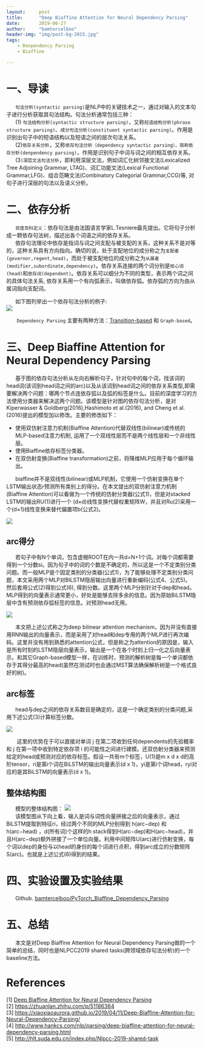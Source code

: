 ```yaml
---
layout:     post
title:      "Deep Biaffine Attention for Neural Dependency Parsing"
date:       2019-06-27
author:     "bamtercelboo"
header-img: "img/post-bg-2015.jpg"
tags:
    - Denpendency Parsing
    - Biaffine

---
```



#  一、导读  #
&nbsp;&nbsp;&nbsp;&nbsp;&nbsp;&nbsp;`句法分析(syntactic parsing)`是NLP中的关键技术之一，通过对输入的文本句子进行分析获取其句法结构。句法分析通常包括三种：  
&nbsp;&nbsp;&nbsp;&nbsp;&nbsp;&nbsp;(1) `句法结构分析(syntactic structure parsing)`，又称`短语结构分析(phrase structure parsing)`、`成分句法分析(constituent syntactic parsing)`。作用是识别出句子中的短语结构以及短语之间的层次句法关系。  
&nbsp;&nbsp;&nbsp;&nbsp;&nbsp;&nbsp;(2)`依存关系分析`，又称`依存句法分析（dependency syntactic parsing），简称依存分析(denpendency parsing)`，作用是识别句子中词与词之间的相互依存关系。  
&nbsp;&nbsp;&nbsp;&nbsp;&nbsp;&nbsp;(3`)深层文法句法分析`，即利用深层文法，例如词汇化树邻接文法(Lexicalized Tree Adjoining Grammar, LTAG)、词汇功能文法(Lexical Functional Grammar,LFG)、组合范畴文法(Combinatory Categorial Grammar,CCG)等, 对句子进行深层的句法以及语义分析。

#  二、依存分析  #
&nbsp;&nbsp;&nbsp;&nbsp;&nbsp;&nbsp;`百度百科定义`：依存句法是由法国语言学家L.Tesniere最先提出。它将句子分析成一颗依存句法树，描述出各个词语之间的依存关系。  
&nbsp;&nbsp;&nbsp;&nbsp;&nbsp;&nbsp;依存句法理论中依存是指词与词之间支配与被支配的关系，这种关系不是对等的，这种关系具有方向指向。确切的说，处于支配地位的成分称之为`支配者(governor,regent,head)`，而处于被支配地位的成分称之为`从属者(modifier,subordinate,dependency)`。依存关系连接的两个词分别是`核心词(head)`和`依存词(dependent)`。依存关系可以细分为不同的类型，表示两个词之间的具体句法关系, 依存关系用一个有向弧表示，叫做依存弧。依存弧的方向为由从属词指向支配词。  

&nbsp;&nbsp;&nbsp;&nbsp;&nbsp;&nbsp;如下图列举出一个依存句法分析的例子:  
![](https://i.imgur.com/ZPkhN25.jpg)  


&nbsp;&nbsp;&nbsp;&nbsp;&nbsp;&nbsp; `Dependency Parsing` 主要有两种方法：[Transition-based](https://zhuanlan.zhihu.com/p/59619401) 和 `Graph-based`。  


#  三、Deep Biaffine Attention for Neural Dependency Parsing  #

&nbsp;&nbsp;&nbsp;&nbsp;&nbsp;&nbsp;基于图的依存句法分析从左向右解析句子，针对句中的每个词，找该词的head词(该词到head词之间的arc)以及从该词到head词之间的依存关系类型,即需要解决两个问题：哪两个节点连依存弧以及弧的标签是什么。目前的深度学习的方法使用分类器来解决这两个问题。该模型是针对图的依存句法分析，是对Kiperwasser & Goldberg(2016),Hashimoto et al.(2016), and Cheng et al.(2016)提出的模型加以修改。主要的修改如下：  
- 使用双仿射注意力机制(Biaffine Attention)代替双线性(bilinear)或传统的MLP-based注意力机制, 运用了一个双线性层而不是两个线性层和一个非线性层。  
- 使用Biaffine依存标签分类器。  
- 在双仿射变换(Biaffine transformation)之前，将降维MLP应用于每个循环输出。  

&nbsp;&nbsp;&nbsp;&nbsp;&nbsp;&nbsp;biaffine并不是双线性(bilinear)或MLP机制，它使用一个仿射变换在单个LSTM输出状态r预测所有类别上的得分。在本文提出的双仿射注意力机制(Biaffine Attention)可以看做为一个传统的仿射分类器(公式1)，但是对stacked LSTM的输出RU(1)进行一个 (d×d)线性变换代替权重矩阵W，并且对Ru(2)采用一个(d×1)线性变换来替代偏置项b(公式2)。  

![](https://i.imgur.com/L5Vim2W.jpg)    


## arc得分 ##
&nbsp;&nbsp;&nbsp;&nbsp;&nbsp;&nbsp;若句子中有N个单词，包含虚根ROOT在内一共d=N+1个词。对每个词都需要得到一个分数si。因为句子中的词的个数是不确定的，所以这是一个不定类别分类问题。而一般MLP是个固定类别的分类器(公式1)，为了能够处理不定类别分类问题，本文采用两个MLP对BILSTM隐层输出向量进行重新编码(公式4、公式5)。  然后套用公式(2)得到公式(6), 得到分数。这里两个MLP分别针对于dep和head。MLP得到的向量表示通常更小，好处是能够去除多余的信息。因为原始BiLSTM隐层中含有预测依存弧标签的信息。对预测head无用。   

![](https://i.imgur.com/csQesyS.jpg)  


&nbsp;&nbsp;&nbsp;&nbsp;&nbsp;&nbsp;本文把上述公式称之为deep bilinear attention mechanism，因为并没有直接用RNN输出的向量表示，而是采用了对head和dep专用的两个MLP进行再次编码。这里并没有用到熟悉的attention公式，但是称之为attention的原因是，输入是所有时刻的LSTM隐层向量表示，输出是一个在各个时刻上归一化之后向量表示。和其它Graph-based模型一样，在训练时，预测的解析树是每一个单词都依存于其得分最高的head(虽然在测试时也会通过MST算法确保解析树是一个格式良好的树)。  


## arc标签 ##
&nbsp;&nbsp;&nbsp;&nbsp;&nbsp;&nbsp;head与dep之间的依存关系数目是确定的，这是一个确定类别的分类问题,采用下述公式(3)计算标签分数。  

![](https://i.imgur.com/8Lq1wfe.jpg)    

&nbsp;&nbsp;&nbsp;&nbsp;&nbsp;&nbsp;  这里的优势在于可以直接对单词 j 在第二项收到任何dependents的先验概率和 j 在第一项中收到特定依存项 i 的可能性之间进行建模。还双仿射分类器来预测给定的head或预测对应的依存标签。假设一共有m个标签，U(1)是m x d x d的高阶tensor，ri是第i个词在BiLSTM的输出向量表示(d x 1)，yi是第i个词head，ryi对应的是其BiLSTM的向量表示(d x 1)。 
 
## 整体结构图 ##
&nbsp;&nbsp;&nbsp;&nbsp;&nbsp;&nbsp;模型的整体结构图：  ![](https://i.imgur.com/W9gEgzX.jpg)  
&nbsp;&nbsp;&nbsp;&nbsp;&nbsp;&nbsp;该模型图从下向上看，输入是词与词性向量拼接之后的向量表示，通过BiLSTM提取到特征ri，经过两个不同的MLP分别得到 h(arc−dep) 和 h(arc−head) ，d(所有词)个这样的h stack得到H(arc−dep)和H(arc−head)，并且H(arc−dep)额外拼接了一个单位向量。利用中间矩阵U(arc)进行仿射变换，每个词以dep的身份与以head的身份的每个词进行点积，得到arc成立的分数矩阵S(arc)。也就是上述公式(6)得到的结果。

#  四、实验设置及实验结果  #
&nbsp;&nbsp;&nbsp;&nbsp;&nbsp;&nbsp;Github.  [bamtercelboo/PyTorch_Biaffine_Dependency_Parsing](https://github.com/bamtercelboo/PyTorch_Biaffine_Dependency_Parsing)  


#  五、总结  #
&nbsp;&nbsp;&nbsp;&nbsp;&nbsp;&nbsp;本文是对Deep Biaffine Attention for Neural Dependency Parsing做的一个简单的总结，同时也是NLPCC2019 shared tasks(跨领域依存句法分析)的一个baseline方法。

# References  #
[1]  [Deep Biaffine Attention for Neural Dependency Parsing](https://arxiv.org/abs/1611.01734)  
[2] https://zhuanlan.zhihu.com/p/51186364  
[3] https://xiaoxiaoaurora.github.io/2019/04/11/Deep-Biaffine-Attention-for-Neural-Dependency-Parsing/  
[4] http://www.hankcs.com/nlp/parsing/deep-biaffine-attention-for-neural-dependency-parsing.html  
[5] http://hlt.suda.edu.cn/index.php/Nlpcc-2019-shared-task









  



  
 








